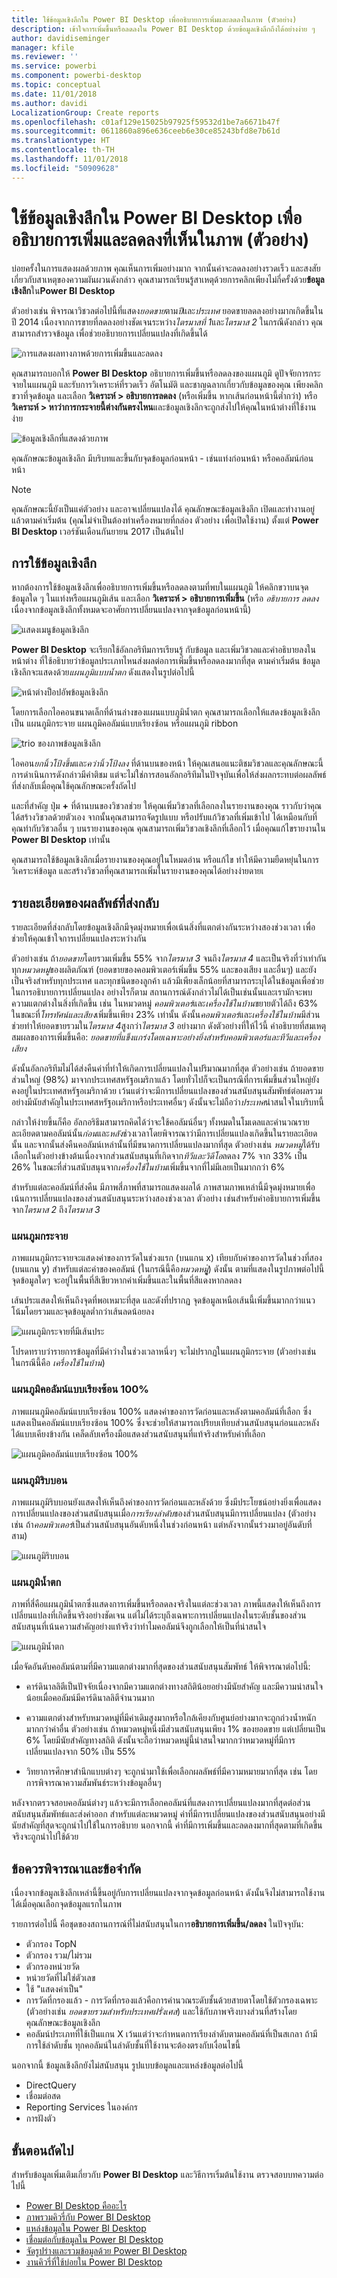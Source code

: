 ```yaml
---
title: ใช้ข้อมูลเชิงลึกใน Power BI Desktop เพื่ออธิบายการเพิ่มและลดลงในภาพ (ตัวอย่าง)
description: เข้าใจการเพิ่มขึ้นหรือลดลงใน Power BI Desktop ด้วยข้อมูลเชิงลึกถึงได้อย่างง่าย ๆ
author: davidiseminger
manager: kfile
ms.reviewer: ''
ms.service: powerbi
ms.component: powerbi-desktop
ms.topic: conceptual
ms.date: 11/01/2018
ms.author: davidi
LocalizationGroup: Create reports
ms.openlocfilehash: c01af129e15025b97925f59532d1be7a6671b47f
ms.sourcegitcommit: 0611860a896e636ceeb6e30ce85243bfd8e7b61d
ms.translationtype: HT
ms.contentlocale: th-TH
ms.lasthandoff: 11/01/2018
ms.locfileid: "50909628"
---
```

# <a name="use-insights-in-power-bi-desktop-to-explain-increases-and-decreases-seen-in-visuals-preview"></a>ใช้ข้อมูลเชิงลึกใน Power BI Desktop เพื่ออธิบายการเพิ่มและลดลงที่เห็นในภาพ (ตัวอย่าง)

บ่อยครั้งในการแสดงผลด้วยภาพ คุณเห็นการเพิ่มอย่างมาก จากนั้นค่าจะลดลงอย่างรวดเร็ว และสงสัยเกี่ยวกับสาเหตุของความผันผวนดังกล่าว คุณสามารถเรียนรู้สาเหตุด้วยการคลิกเพียงไม่กี่ครั้งด้วย**ข้อมูลเชิงลึก**ใน**Power BI Desktop**

ตัวอย่างเช่น พิจารณาวิชวลต่อไปนี้ที่แสดง*ยอดขาย*ตาม*ปี*และ*ประเทศ* ยอดขายลดลงอย่างมากเกิดขึ้นในปี 2014 เนื่องจากการขายที่ลดลงอย่างชัดเจนระหว่าง*ไตรมาสที่ 1*และ*ไตรมาส 2* ในกรณีดังกล่าว คุณสามารถสำรวจข้อมูล เพื่อช่วยอธิบายการเปลี่ยนแปลงที่เกิดขึ้นได้ 

![การแสดงผลทางภาพด้วยการเพิ่มขึ้นและลดลง](media/desktop-insights/insights_01a.png)

คุณสามารถบอกให้ **Power BI Desktop** อธิบายการเพิ่มขึ้นหรือลดลงของแผนภูมิ ดูปัจจัยการกระจายในแผนภูมิ และรับการวิเคราะห์ที่รวดเร็ว อัตโนมัติ และชาญฉลากเกี่ยวกับข้อมูลของคุณ เพียงคลิกขวาที่จุดข้อมูล และเลือก **วิเคราะห์ > อธิบายการลดลง** (หรือเพิ่มขึ้น หากเส้นก่อนหน้านี้ต่ำกว่า) หรือ **วิเคราะห์ > หาว่าการกระจายนี้ต่างกันตรงไหน**และข้อมูลเชิงลึกจะถูกส่งไปให้คุณในหน้าต่างที่ใช้งานง่าย

![ข้อมูลเชิงลึกที่แสดงด้วยภาพ](media/desktop-insights/insights_01.png)

คุณลักษณะข้อมูลเชิงลึก มีบริบทและขึ้นกับจุดข้อมูลก่อนหน้า - เช่นแท่งก่อนหน้า หรือคอลัมน์ก่อนหน้า

> [!NOTE]
> คุณลักษณะนี้ยังเป็นแค่ตัวอย่าง และอาจเปลี่ยนแปลงได้ คุณลักษณะข้อมูลเชิงลึก เปิดและทำงานอยู่แล้วตามค่าเริ่มต้น (คุณไม่จำเป็นต้องทำเครื่องหมายที่กล่อง ตัวอย่าง เพื่อเปิดใช้งาน) ตั้งแต่ **Power BI Desktop** เวอร์ชันเดือนกันยายน 2017 เป็นต้นไป


## <a name="using-insights"></a>การใช้ข้อมูลเชิงลึก
หากต้องการใช้ข้อมูลเชิงลึกเพื่ออธิบายการเพิ่มขึ้นหรือลดลงตามที่พบในแผนภูมิ ให้คลิกขวาบนจุดข้อมูลใด ๆ ในแท่งหรือแผนภูมิเส้น และเลือก **วิเคราะห์ > อธิบายการเพิ่มขึ้น** (หรือ *อธิบายการ ลดลง* เนื่องจากข้อมูลเชิงลึกทั้งหมดจะอาศัยการเปลี่ยนแปลงจากจุดข้อมูลก่อนหน้านี้)

![แสดงเมนูข้อมูลเชิงลึก](media/desktop-insights/insights_02.png)

**Power BI Desktop** จะเรียกใช้อัลกอริทึมการเรียนรู้ กับข้อมูล และเพิ่มวิชวลและคำอธิบายลงในหน้าต่าง ที่ใช้อธิบายว่าข้อมูลประเภทไหนส่งผลต่อการเพิ่มขึ้นหรือลดลงมากที่สุด ตามค่าเริ่มต้น ข้อมูลเชิงลึกจะแสดงด้วย*แผนภูมิแบบน้ำตก* ดังแสดงในรูปต่อไปนี้

![หน้าต่างป็อปอัพข้อมูลเชิงลึก](media/desktop-insights/insights_03.png)

โดยการเลือกไอคอนขนาดเล็กที่ด้านล่างของแผนแบบภูมิน้ำตก คุณสามารถเลือกให้แสดงข้อมูลเชิงลึก เป็น แผนภูมิกระจาย แผนภูมิคอลัมน์แบบเรียงซ้อน หรือแผนภูมิ ribbon

![trio ของภาพข้อมูลเชิงลึก](media/desktop-insights/insights_04.png)

ไอคอน*ยกนิ้วโป้งขึ้น*และ*คว่านิ้วโป้งลง* ที่ด้านบนของหน้า ให้คุณเสนอแนะติชมวิชวลและคุณลักษณะนี้ การดำเนินการดังกล่าวมีคำติชม แต่จะไม่ใช่การสอนอัลกอริทึมในปัจจุบันเพื่อให้ส่งผลกระทบต่อผลลัพธ์ที่ส่งกลับเมื่อคุณใช้คุณลักษณะครั้งถัดไป

และที่สำคัญ ปุ่ม **+** ที่ด้านบนของวิชวลช่วย ให้คุณเพิ่มวิชวลที่เลือกลงในรายงานของคุณ ราวกับว่าคุณได้สร้างวิชวลด้วยตัวเอง จากนั้นคุณสามารถจัดรูปแบบ หรือปรับแก้วิชวลที่เพิ่มเข้าไป ได้เหมือนกับที่คุณทำกับวิชวลอื่น ๆ บนรายงานของคุณ คุณสามารถเพิ่มวิชวลเชิงลึกที่เลือกไว้ เมื่อคุณแก้ไขรายงานใน **Power BI Desktop** เท่านั้น

คุณสามารถใช้ข้อมูลเชิงลึกเมื่อรายงานของคุณอยู่ในโหมดอ่าน หรือแก้ไข ทำให้มีความยืดหยุ่นในการวิเคราะห์ข้อมูล และสร้างวิชวลที่คุณสามารถเพิ่มในรายงานของคุณได้อย่างง่ายดายเ

## <a name="details-of-the-results-returned"></a>รายละเอียดของผลลัพธ์ที่ส่งกลับ

รายละเอียดที่ส่งกลับโดยข้อมูลเชิงลึกมีจุดมุ่งหมายเพื่อเน้นสิ่งที่แตกต่างกันระหว่างสองช่วงเวลา เพื่อช่วยให้คุณเข้าใจการเปลี่ยนแปลงระหว่างกัน  

ตัวอย่างเช่น ถ้า*ยอดขาย*โดยรวมเพิ่มขึ้น 55% จาก*ไตรมาส 3* จนถึง*ไตรมาส 4* และเป็นจริงที่ว่าเท่ากันทุก*หมวดหมู่*ของผลิตภัณฑ์ (ยอดขายของคอมพิวเตอร์เพิ่มขึ้น 55% และของเสียง และอื่นๆ) และยังเป็นจริงสำหรับทุกประเทศ และทุกชนิดของลูกค้า แล้วมีเพียงเล็กน้อยที่สามารถระบุได้ในข้อมูลเพื่อช่วยในการอธิบายการเปลี่ยนแปลง อย่างไรก็ตาม สถานการณ์ดังกล่าวไม่ได้เป็นเช่นนั้นและเรามักจะพบความแตกต่างในสิ่งที่เกิดขึ้น เช่น ในหมวดหมู่ *คอมพิวเตอร์*และ*เครื่องใช้ในบ้าน*ขยายตัวได้ถึง 63% ในขณะที่*โทรทัศน์และเสียง*เพิ่มขึ้นเพียง 23% เท่านั้น ดังนั้น*คอมพิวเตอร์*และ*เครื่องใช้ในบ้าน*มีส่วนช่วยทำให้ยอดขายรวมใน*ไตรมาส 4*สูงกว่า*ไตรมาส 3* อย่างมาก  ดังตัวอย่างที่ให้ไว้นี้ คำอธิบายที่สมเหตุสมผลของการเพิ่มขึ้นคือ: *ยอดขายที่แข็งแกร่งโดยเฉพาะอย่างยิ่งสำหรับคอมพิวเตอร์และทีวีและเครื่องเสียง* 

ดังนั้นอัลกอริทึมไม่ได้ส่งคืนค่าที่ทำให้เกิดการเปลี่ยนแปลงในปริมาณมากที่สุด ตัวอย่างเช่น ถ้ายอดขายส่วนใหญ่ (98%) มาจากประเทศสหรัฐอเมริกาแล้ว โดยทั่วไปก็จะเป็นกรณีที่การเพิ่มขึ้นส่วนใหญ่ยังคงอยู่ในประเทศสหรัฐอเมริกาด้วย เว้นแต่ว่าจะมีการเปลี่ยนแปลงของส่วนสนับสนุนสัมพัทธ์ต่อผลรวมอย่างมีนัยสำคัญในประเทศสหรัฐอเมริกาหรือประเทศอื่นๆ ดังนั้นจะไม่ถือว่า*ประเทศ*น่าสนใจในบริบทนี้  

กล่าวให้ง่ายขึ้นก็คือ อัลกอริธึมสามารถคิดได้ว่าจะใช้คอลัมน์อื่นๆ ทั้งหมดในโมเดลและคำนวณรายละเอียดตามคอลัมน์นั้น*ก่อน*และ*หลัง*ช่วงเวลาโดยพิจารณาว่ามีการเปลี่ยนแปลงเกิดขึ้นในรายละเอียดนั้น และจากนั้นส่งคืนคอลัมน์เหล่านั้นที่มีขนาดการเปลี่ยนแปลงมากที่สุด ตัวอย่างเช่น *หมวดหมู่*ได้รับเลือกในตัวอย่างข้างต้นเนื่องจากส่วนสนับสนุนที่เกิดจาก*ทีวีและวิดีโอ*ลดลง 7% จาก 33% เป็น 26% ในขณะที่ส่วนสนับสนุนจาก*เครื่องใช้ในบ้าน*เพิ่มขึ้นจากที่ไม่มีเลยเป็นมากกว่า 6% 

สำหรับแต่ละคอลัมน์ที่ส่งคืน มีภาพสี่ภาพที่สามารถแสดงผลได้ ภาพสามภาพเหล่านี้มีจุดมุ่งหมายเพื่อเน้นการเปลี่ยนแปลงของส่วนสนับสนุนระหว่างสองช่วงเวลา ตัวอย่าง เช่นสำหรับคำอธิบายการเพิ่มขึ้นจาก*ไตรมาส 2* ถึง*ไตรมาส 3*

### <a name="the-scatter-plot"></a>แผนภูมกระจาย

ภาพแผนภูมิกระจายจะแสดงค่าของการวัดในช่วงแรก (บนแกน x) เทียบกับค่าของการวัดในช่วงที่สอง (บนแกน y) สำหรับแต่ละค่าของคอลัมน์ (ในกรณีนี้คือ*หมวดหมู่*ู่) ดังนั้น ตามที่แสดงในรูปภาพต่อไปนี้ จุดข้อมูลใดๆ จะอยู่ในพื้นที่สีเขียวหากค่าเพิ่มขึ้นและในพื้นที่สีแดงหากลดลง 

เส้นประแสดงให้เห็นถึงจุดที่พอเหมาะที่สุด และดังที่ปรากฏ จุดข้อมูลเหนือเส้นนี้เพิ่มขึ้นมากกว่าแนวโน้มโดยรวมและจุดข้อมูลต่ำกว่าเส้นลดน้อยลง  

![แผนภูมิกระจายที่มีเส้นประ](media/desktop-insights/insights_01b.png)

โปรดทราบว่ารายการข้อมูลที่มีค่าว่างในช่วงเวลาหนึ่งๆ จะไม่ปรากฏในแผนภูมิกระจาย (ตัวอย่างเช่น ในกรณีนี้คือ *เครื่องใช้ในบ้าน*)

### <a name="the-100-stacked-column-chart"></a>แผนภูมิคอลัมน์แบบเรียงซ้อน 100%

ภาพแผนภูมิคอลัมน์แบบเรียงซ้อน 100% แสดงค่าของการวัดก่อนและหลังตามคอลัมน์ที่เลือก ซึ่งแสดงเป็นคอลัมน์แบบเรียงซ้อน 100% ซึ่งจะช่วยให้สามารถเปรียบเทียบส่วนสนับสนุนก่อนและหลังได้แบบเคียงข้างกัน เคล็ดลับเครื่องมือแสดงส่วนสนับสนุนที่แท้จริงสำหรับค่าที่เลือก

![แผนภูมิคอลัมน์แบบเรียงซ้อน 100%](media/desktop-insights/insights_01c.png)

### <a name="the-ribbon-chart"></a>แผนภูมิริบบอน

ภาพแผนภูมิริบบอนยังแสดงให้เห็นถึงค่าของการวัดก่อนและหลังด้วย ซึ่งมีประโยชน์อย่างยิ่งเพื่อแสดงการเปลี่ยนแปลงของส่วนสนับสนุนเมื่อ*การเรียงลำดับ*ของส่วนสนับสนุนมีการเปลี่ยนแปลง (ตัวอย่างเช่น ถ้า*คอมพิวเตอร์*เป็นส่วนสนับสนุนอันดับหนึ่งในช่วงก่อนหน้า แต่หลังจากนั้นร่วงมาอยู่อันดับที่สาม) 

![แผนภูมิริบบอน](media/desktop-insights/insights_01d.png)

### <a name="the-waterfall-chart"></a>แผนภูมิน้ำตก

ภาพที่สี่คือแผนภูมิน้ำตกซึ่งแสดงการเพิ่มขึ้นหรือลดลงจริงในแต่ละช่วงเวลา ภาพนี้แสดงให้เห็นถึงการเปลี่ยนแปลงที่เกิดขึ้นจริงอย่างชัดเจน แต่ไม่ได้ระบุถึงเฉพาะการเปลี่ยนแปลงในระดับชั้นของส่วนสนับสนุนที่เน้นความสำคัญอย่างแท้จริงว่าทำไมคอลัมน์จึงถูกเลือกให้เป็นที่น่าสนใจ 

![แผนภูมิน้ำตก](media/desktop-insights/insights_01e.png)

เมื่อจัดอันดับคอลัมน์ตามที่มีความแตกต่างมากที่สุดของส่วนสนับสนุนสัมพัทธ์ ให้พิจารณาต่อไปนี้: 

* คาร์ดินาลลิตีเป็นปัจจัยเนื่องจากมีความแตกต่างทางสถิติน้อยอย่างมีนัยสำคัญ และมีความน่าสนใจน้อยเมื่อคอลัมน์มีคาร์ดินาลลิตีจำนวนมาก 

* ความแตกต่างสำหรับหมวดหมู่ที่มีค่าเดิมสูงมากหรือใกล้เคียงกับศูนย์อย่างมากจะถูกถ่วงน้ำหนักมากกว่าค่าอื่น ตัวอย่างเช่น ถ้าหมวดหมู่หนึ่งมีส่วนสนับสนุนเพียง 1% ของยอดขาย แต่เปลี่ยนเป็น 6% โดยมีนัยสำคัญทางสถิติ ดังนั้นจะถือว่าหมวดหมู่นี้น่าสนใจมากกว่าหมวดหมู่ที่มีการเปลี่ยนแปลงจาก 50% เป็น 55% 

* วิทยาการศึกษาสำนึกแบบต่างๆ จะถูกนำมาใช้เพื่อเลือกผลลัพธ์ที่มีความหมายมากที่สุด เช่น โดยการพิจารณาความสัมพันธ์ระหว่างข้อมูลอื่นๆ
 
หลังจากตรวจสอบคอลัมน์ต่างๆ แล้วจะมีการเลือกคอลัมน์ที่แสดงการเปลี่ยนแปลงมากที่สุดต่อส่วนสนับสนุนสัมพัทธ์และส่งค่าออก สำหรับแต่ละหมวดหมู่ ค่าที่มีการเปลี่ยนแปลงของส่วนสนับสนุนอย่างมีนัยสำคัญที่สุดจะถูกนำไปใช้ในการอธิบาย นอกจากนี้ ค่าที่มีการเพิ่มขึ้นและลดลงมากที่สุดตามที่เกิดขึ้นจริงจะถูกนำไปใช้ด้วย


## <a name="considerations-and-limitations"></a>ข้อควรพิจารณาและข้อจำกัด
เนื่องจากข้อมูลเชิงลึกเหล่านี้ขึ้นอยู่กับการเปลี่ยนแปลงจากจุดข้อมูลก่อนหน้า ดังนั้นจึงไม่สามารถใช้งานได้เมื่อคุณเลือกจุดข้อมูลแรกในภาพ 

รายการต่อไปนี้ คือชุดของสถานการณ์ที่ไม่สนับสนุนในการ**อธิบายการเพิ่มขึ้น/ลดลง** ในปัจจุบัน:

* ตัวกรอง TopN
* ตัวกรอง รวม/ไม่รวม
* ตัวกรองหน่วยวัด
* หน่วยวัดที่ไม่ใช่ตัวเลข
* ใช้ "แสดงค่าเป็น"
* การวัดที่กรองแล้ว - การวัดที่กรองแล้วคือการคำนวณระดับชั้นด้วยสายตาโดยใช้ตัวกรองเฉพาะ (ตัวอย่างเช่น *ยอดขายรวมสำหรับประเทศฝรั่งเศส*) และใช้กับภาพจริงบางส่วนที่สร้างโดยคุณลักษณะข้อมูลเชิงลึก
* คอลัมน์ประเภทที่ใช้เป็นแกน X เว้นแต่ว่าจะกำหนดการเรียงลำดับตามคอลัมน์ที่เป็นสเกลา ถ้ามีการใช้ลำดับชั้น ทุกคอลัมน์ในลำดับชั้นที่ใช้งานจะต้องตรงกับเงื่อนไขนี้


นอกจากนี้ ข้อมูลเชิงลึกยังไม่สนับสนุน รูปแบบข้อมูลและแหล่งข้อมูลต่อไปนี้

* DirectQuery
* เชื่อมต่อสด
* Reporting Services ในองค์กร
* การฝังตัว

## <a name="next-steps"></a>ขั้นตอนถัดไป
สำหรับข้อมูลเพิ่มเติมเกี่ยวกับ **Power BI Desktop** และวิธีการเริ่มต้นใช้งาน ตรวจสอบบทความต่อไปนี้

* [Power BI Desktop คืออะไร](desktop-what-is-desktop.md)
* [ภาพรวมคิวรี่กับ Power BI Desktop](desktop-query-overview.md)
* [แหล่งข้อมูลใน Power BI Desktop](desktop-data-sources.md)
* [เชื่อมต่อกับข้อมูลใน Power BI Desktop](desktop-connect-to-data.md)
* [จัดรูปร่างและรวมข้อมูลด้วย Power BI Desktop](desktop-shape-and-combine-data.md)
* [งานคิวรี่ที่ใช้บ่อยใน Power BI Desktop](desktop-common-query-tasks.md)   

